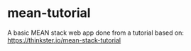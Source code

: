 # mean-tutorial
A basic MEAN stack web app done from a tutorial based on: https://thinkster.io/mean-stack-tutorial


